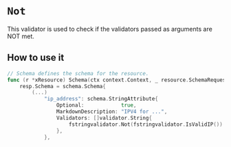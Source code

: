 # `Not`

This validator is used to check if the validators passed as arguments are NOT met.

## How to use it

```go
// Schema defines the schema for the resource.
func (r *xResource) Schema(ctx context.Context, _ resource.SchemaRequest, resp *resource.SchemaResponse) {
    resp.Schema = schema.Schema{
        (...)
            "ip_address": schema.StringAttribute{
                Optional:            true,
                MarkdownDescription: "IPV4 for ...",
                Validators: []validator.String{
                    fstringvalidator.Not(fstringvalidator.IsValidIP())
                },
            },
```
